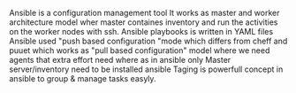 Ansible is a configuration management tool
It works as master and worker architecture model wher master containes inventory and run the activities on the worker nodes with ssh.
Ansible playbooks is written in YAML files
Ansible used "push based configuration "mode which differs from cheff and puuet which works as "pull based configuration" model where we need agents that extra effort need where as in ansible only Master server/inventory need to be installed ansible
Taging is powerfull concept in ansible to group & manage tasks easyly.

